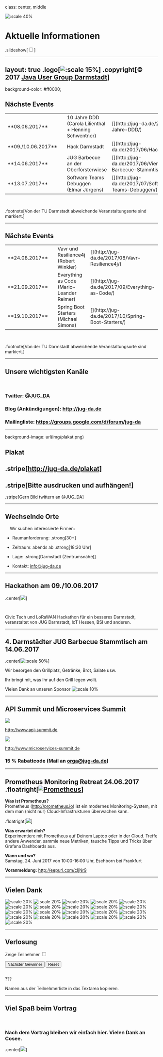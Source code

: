 class: center, middle

![:scale 40%](img/logo_rund.png)

# Aktuelle Informationen
.slideshow[<input id="autoSlideshow" type="checkbox" title="Auto Slideshow" />]

---
layout: true
.logo[![:scale 15%](img/logo_rund.png)]
.copyright[&copy; 2017 [Java User Group Darmstadt](http://jug-da.de/2017/01/)]
---
background-color: #ff0000;

## <i class="fa fa-calendar"></i> Nächste Events

<table>
	<tr>
		<td>**08.06.2017**</td>
		<td><i class="fa fa-university fa-container"><i class="fa fa-ban fa-nested"></i></i></td>
		<td>10 Jahre DDD<br/>(Carola Lilienthal + Henning Schwentner)</td>
		<td>[<i class="fa fa-external-link"></i>](http://jug-da.de/2017/06/10-Jahre-DDD/)</td>
	</tr>
	<tr>
		<td>**09./10.06.2017**</td>
		<td><i class="fa fa-university fa-container"><i class="fa fa-ban fa-nested"></i></i></td>
		<td>Hack Darmstadt</td>
		<td>[<i class="fa fa-external-link"></i>](http://jug-da.de/2017/06/HackDarmstadt/)</td>
	</tr>
	<tr>
		<td>**14.06.2017**</td>
		<td><i class="fa fa-university fa-container"><i class="fa fa-ban fa-nested"></i></i></td>
		<td>JUG Barbecue an der Oberförsterwiese</td>
		<td>[<i class="fa fa-external-link"></i>](http://jug-da.de/2017/06/Vierter-Barbecue-Stammtisch/)</td>
	</tr>
	<tr>
		<td>**13.07.2017**</td>
		<td><i class="fa fa-university"></i></td>
		<td>Software Teams Debuggen<br/>(Elmar Jürgens)</td>
		<td>[<i class="fa fa-external-link"></i>](http://jug-da.de/2017/07/Software-Teams-Debuggen/)</td>
	</tr>
</table>
&nbsp;

.footnote[Von der TU Darmstadt abweichende Veranstaltungsorte sind markiert.]

---

## <i class="fa fa-calendar"></i> Nächste Events

<table>
	<tr>
		<td>**24.08.2017**</td>
		<td><i class="fa fa-university"></i></td>
		<td>Vavr und Resilience4j<br/>(Robert Winkler)</td>
		<td>[<i class="fa fa-external-link"></i>](http://jug-da.de/2017/08/Vavr-Resilience4j/)</td>
	</tr>
	<tr>
		<td>**21.09.2017**</td>
		<td><i class="fa fa-university fa-container"><i class="fa fa-ban fa-nested"></i></i></td>
		<td>Everything as Code<br/>(Mario-Leander Reimer)</td>
		<td>[<i class="fa fa-external-link"></i>](http://jug-da.de/2017/09/Everything-as-Code/)</td>
	</tr>
	<tr>
		<td>**19.10.2017**</td>
		<td><i class="fa fa-university"></i></td>
		<td>Spring Boot Starters<br/>(Michael Simons)</td>
		<td>[<i class="fa fa-external-link"></i>](http://jug-da.de/2017/10/Spring-Boot-Starters/)</td>
	</tr>
</table>
&nbsp;

.footnote[Von der TU Darmstadt abweichende Veranstaltungsorte sind markiert.]

---

## <i class="fa fa-bullhorn"></i> Unsere wichtigsten Kanäle

&nbsp;
### **Twitter**: [@JUG_DA](https://twitter.com/jug_da)

### **Blog** (Ankündigungen): http://jug-da.de

### **Mailingliste**: https://groups.google.com/d/forum/jug-da

---

background-image: url(img/plakat.png)

## <i class="fa fa-list-alt"></i> Plakat

.stripe[http://jug-da.de/plakat]
--
.stripe[Bitte ausdrucken und aufhängen!]
--
.stripe[Gern Bild twittern an @JUG_DA]

---

## <i class="fa fa-building-o"></i> Wechselnde Orte

&nbsp;
&nbsp;
Wir suchen interessierte Firmen:

- Raumanforderung: .strong[30+]

- Zeitraum: abends ab .strong[18:30 Uhr]

- Lage: .strong[Darmstadt (Zentrumsnähe)]

- Kontakt: info@jug-da.de

---

## Hackathon am 09./10.06.2017
 
.center[![](img/HackDarmstadt.png)]

&nbsp;
&nbsp;
 
Civic Tech und LoRaWAN Hackathon für ein besseres Darmstadt, veranstaltet von JUG Darmstadt, IoT Hessen, BSI und anderen.

---

## 4. Darmstädter JUG Barbecue Stammtisch am 14.06.2017
 
.center[![:scale 50%](img/grillplatz.jpg)]
 
Wir besorgen den Grillplatz, Getränke, Brot, Salate usw.
 
Ihr bringt mit, was Ihr auf den Grill legen wollt.

Vielen Dank an unseren Sponsor ![:scale 10%](img/sponsors/innoq.png)

---
   
## API Summit und Microservices Summit
 
![](img/sus_apisummit.jpg)
 
http://www.api-summit.de
  
![](img/sus_mss.jpg)

http://www.microservices-summit.de
 
### 15 % Rabattcode (Mail an orga@jug-da.de)

---

<style>
.floatright {
  clear: left;
  float: right;
  margin: 0 0 10px 10px;
}
</style>

## Prometheus Monitoring Retreat 24.06.2017 .floatright[[![Prometheus](img/prometheus_logo.png)](https://prometheus.io/)]
 
**Was ist Prometheus?**<br>
Prometheus (http://prometheus.io) ist ein modernes Monitoring-System, mit dem man (nicht nur) Cloud-Infrastrukturen überwachen kann.

.floatright[![](img/prometheus_monitoring_retreat.png)]

**Was erwartet dich?**<br>
Experimentiere mit Prometheus auf Deinem Laptop oder in der Cloud.
Treffe andere Anwender, sammle neue Metriken, tausche 
 Tipps und Tricks über Grafana Dashboards aus.

**Wann und wo?**<br>
Samstag, 24. Juni 2017 von 10:00-16:00 Uhr, Eschborn bei Frankfurt

**Voranmeldung:** http://eepurl.com/cIjNr9

---

## <i class="fa fa-building-o"></i> Vielen Dank

![:scale 20%](img/sponsors/tud.png)
![:scale 20%](img/sponsors/sus.png)
![:scale 20%](img/sponsors/idea.png)
![:scale 20%](img/sponsors/dpunkt.png)
![:scale 20%](img/sponsors/oreilly.png)
![:scale 20%](img/sponsors/epress.png)
![:scale 20%](img/sponsors/mitp.png)
![:scale 20%](img/sponsors/hanser.png)
![:scale 20%](img/sponsors/accso.png)
![:scale 20%](img/sponsors/axxessio.png)
![:scale 20%](img/sponsors/msg.png)
![:scale 20%](img/sponsors/itforwork.png)
![:scale 20%](img/sponsors/rheinwerk.png)
![:scale 20%](img/sponsors/sigs.png)
![:scale 20%](img/sponsors/innoq.png)
![:scale 20%](img/sponsors/nterra.png)
![:scale 20%](img/sponsors/cosee.png)
![:scale 20%](img/sponsors/telekom.png)
![:scale 20%](img/sponsors/entwicklertag.png)
![:scale 20%](img/sponsors/gi.png)
![:scale 20%](img/sponsors/qaware.png)

---

## <i class="fa fa-users"></i> Verlosung

<label for="showAttendees">Zeige Teilnehmer <input id="showAttendees" type="checkbox" title="Zeige Teilnehmer" /></label>

<textarea id="attendees" style="display:none;" rows="10" cols="40" onClick="resizeLotteryInput(false);" onBlur="resizeLotteryInput(true);">
Gerd
Jan
Jörn
Marcel
Niko
Sebastian
Falk</textarea>

<div>
    <button onClick="nextWinner()">Nächster Gewinner</button>
    <button onClick="resetLottery()">Reset</button>
</div>

<h2 id="winner" style="color:red"></h2>

???

Namen aus der Teilnehmerliste in das Textarea kopieren.

---

## Viel Spaß beim Vortrag

&nbsp;

### Nach dem Vortrag bleiben wir einfach hier. Vielen Dank an Cosee.

.center[![](img/sponsors/cosee.png)]
